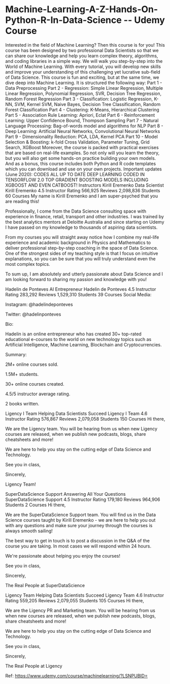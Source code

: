 # Machine-Learning-A-Z-Hands-On-Python-R-In-Data-Science -- Udemy Course 
Interested in the field of Machine Learning? Then this course is for you!  This course has been designed by two professional Data Scientists so that we can share our knowledge and help you learn complex theory, algorithms, and coding libraries in a simple way.  We will walk you step-by-step into the World of Machine Learning. With every tutorial, you will develop new skills and improve your understanding of this challenging yet lucrative sub-field of Data Science.  This course is fun and exciting, but at the same time, we dive deep into Machine Learning. It is structured the following way:  Part 1 - Data Preprocessing  Part 2 - Regression: Simple Linear Regression, Multiple Linear Regression, Polynomial Regression, SVR, Decision Tree Regression, Random Forest Regression  Part 3 - Classification: Logistic Regression, K-NN, SVM, Kernel SVM, Naive Bayes, Decision Tree Classification, Random Forest Classification  Part 4 - Clustering: K-Means, Hierarchical Clustering  Part 5 - Association Rule Learning: Apriori, Eclat  Part 6 - Reinforcement Learning: Upper Confidence Bound, Thompson Sampling  Part 7 - Natural Language Processing: Bag-of-words model and algorithms for NLP  Part 8 - Deep Learning: Artificial Neural Networks, Convolutional Neural Networks  Part 9 - Dimensionality Reduction: PCA, LDA, Kernel PCA  Part 10 - Model Selection &amp; Boosting: k-fold Cross Validation, Parameter Tuning, Grid Search, XGBoost  Moreover, the course is packed with practical exercises that are based on real-life examples. So not only will you learn the theory, but you will also get some hands-on practice building your own models.  And as a bonus, this course includes both Python and R code templates which you can download and use on your own projects.  Important updates (June 2020):  CODES ALL UP TO DATE  DEEP LEARNING CODED IN TENSORFLOW 2.0  TOP GRADIENT BOOSTING MODELS INCLUDING XGBOOST AND EVEN CATBOOST!
Instructors
Kirill Eremenko
Data Scientist
Kirill Eremenko
4.5 Instructor Rating
566,925 Reviews
2,098,836 Students
60 Courses
My name is Kirill Eremenko and I am super-psyched that you are reading this!

Professionally, I come from the Data Science consulting space with experience in finance, retail, transport and other industries. I was trained by the best analytics mentors at Deloitte Australia and since starting on Udemy I have passed on my knowledge to thousands of aspiring data scientists.

From my courses you will straight away notice how I combine my real-life experience and academic background in Physics and Mathematics to deliver professional step-by-step coaching in the space of Data Science. One of the strongest sides of my teaching style is that I focus on intuitive explanations, so you can be sure that you will truly understand even the most complex topics.

To sum up, I am absolutely and utterly passionate about Data Science and I am looking forward to sharing my passion and knowledge with you!

Hadelin de Ponteves
AI Entrepreneur
Hadelin de Ponteves
4.5 Instructor Rating
283,292 Reviews
1,529,310 Students
39 Courses
Social Media:

Instagram: @hadelindeponteves

Twitter: @hadelinponteves



Bio:

Hadelin is an online entrepreneur who has created 30+ top-rated educational e-courses to the world on new technology topics such as Artificial Intelligence, Machine Learning, Blockchain and Cryptocurrencies.



Summary:

2M+ online courses sold.

1.5M+ students.

30+ online courses created.

4.5/5 instructor average rating.

2 books written.

Ligency I Team
Helping Data Scientists Succeed
Ligency I Team
4.6 Instructor Rating
576,867 Reviews
2,079,058 Students
150 Courses
Hi there,

We are the Ligency team. You will be hearing from us when new Ligency courses are released, when we publish new podcasts, blogs, share cheatsheets and more!

We are here to help you stay on the cutting edge of Data Science and Technology. 

See you in class,

Sincerely,

Ligency Team!

SuperDataScience Support
Answering All Your Questions
SuperDataScience Support
4.5 Instructor Rating
179,180 Reviews
964,906 Students
2 Courses
Hi there,

We are the SuperDataScience Support team. You will find us in the Data Science courses taught by Kirill Eremenko - we are here to help you out with any questions and make sure your journey through the courses is always smooth sailing!

The best way to get in touch is to post a discussion in the Q&A of the course you are taking. In most cases we will respond within 24 hours.

We're passionate about helping you enjoy the courses!

See you in class,

Sincerely,

The Real People at SuperDataScience

Ligency Team
Helping Data Scientists Succeed
Ligency Team
4.6 Instructor Rating
559,205 Reviews
2,079,055 Students
105 Courses
Hi there,

We are the Ligency PR and Marketing team. You will be hearing from us when new courses are released, when we publish new podcasts, blogs, share cheatsheets and more!

We are here to help you stay on the cutting edge of Data Science and Technology.

See you in class,

Sincerely,

The Real People at Ligency

Ref: https://www.udemy.com/course/machinelearning/?LSNPUBID=
